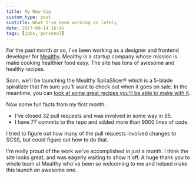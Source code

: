 ```yaml
---
title: My New Gig
custom_type: post
subtitle: What I've been working on lately
date: 2017-09-14 16:45
tags: [jobs, personal]
---
```


For the past month or so, I've been working as a designer and frontend developer for [Mealthy](https://www.mealthy.com/). Mealthy is a startup company whose mission is make cooking healthier food easy. The site has tons of awesome and healthy recipes. 

Soon, we'll be launching the Mealthy SpiraSlicer® which is a 5-blade spiralizer that I'm sure you'll want to check out when it goes on sale. In the meantime, you can [look at some great recipes you'll be able to make with it](https://www.mealthy.com/spiralizer).

Now some fun facts from my first month:

- I've closed 32 pull requests and was involved in some way in 85.
- I have 77 commits to the repo and added more than 9000 lines of code.

I tried to figure out how many of the pull requests involved changes to SCSS, but could figure out how to do that. 

I'm really proud of the work we've accomplished in just a month. I think the site looks great, and was eagerly waiting to show it off. A huge thank you to whole team at Mealthy who've been so welcoming to me and helped make this launch an awesome one.